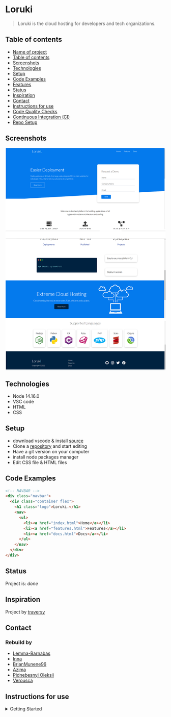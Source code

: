 # Loruki

> Loruki is the cloud hosting for developers and tech organizations.

## Table of contents

- [Name of project](#name-of-project)
- [Table of contents](#table-of-contents)
- [Screenshots](#screenshots)
- [Technologies](#technologies)
- [Setup](#setup)
- [Code Examples](#code-examples)
- [Features](#features)
- [Status](#status)
- [Inspiration](#inspiration)
- [Contact](#contact)
- [Instructions for use](#instructions-for-use)
- [Code Quality Checks](#code-quality-checks)
- [Continuous Integration (CI)](#continuous-integration-ci)
- [Repo Setup](#repo-setup)

## Screenshots

![Example screenshot](./public/Loruki-home-page.png)

## Technologies

- Node 14.16.0
- VSC code
- HTML
- CSS

## Setup

- download vscode & install [source](https://code.visualstudio.com/download)
- Clone a
  [repository](https://github.com/HYF-Class19/agile-development-loruki-group-4.git)
  and start editing
- Have a git version on your computer
- install node packages manager
- Edit CSS file & HTML files

## Code Examples

```html
<!-- NAVBAR -->
<div class="navbar">
  <div class="container flex">
    <h1 class="logo">Loruki.</h1>
    <nav>
      <ul>
        <li><a href="index.html">Home</a></li>
        <li><a href="features.html">Features</a></li>
        <li><a href="docs.html">Docs</a></li>
      </ul>
    </nav>
  </div>
</div>
```

## Status

Project is: _done_

## Inspiration

Project by [traversy](https://github.com/bradtraversy)

## Contact

### Rebuild by

- [Lemma-Barnabas](https://github.com/Lemma-Barnabas)
- [Inna](https://github.com/inna9Z)
- [BrianMunene96](https://github.com/BrianMunene96)
- [Azima](https://github.com/AzimaKai)
- [Pidnebesnyi Oleksii](https://github.com/podnesTaF)
- [Verousca](https://github.com/Verousca)

## Instructions for use

<details>
  <summary>Getting Started</summary>

<!-- a guide to using this repository -->

1. `git clone git@github.com:HackYourFutureBelgium/template-markdown.git`
2. `cd template-markdown`
3. `npm install`

## Code Quality Checks

- `npm run format`: Makes sure all the code in this repository is well-formatted
  (looks good).
- `npm run lint:ls`: Checks to make sure all folder and file names match the
  repository conventions.
- `npm run lint:md`: Will lint all of the Markdown files in this repository.
- `npm run lint:css`: Will lint all of the CSS files in this repository.
- `npm run validate:html`: Validates all HTML files in your project.
- `npm run spell-check`: Goes through all the files in this repository looking
  for words it doesn't recognize. Just because it says something is a mistake
  doesn't mean it is! It doesn't know every word in the world. You can add new
  correct words to the [./.cspell.json](./.cspell.json) file so they won't cause
  an error.
- `npm run accessibility -- ./path/to/file.html`: Runs an accessibility analysis
  on all HTML files in the given path and writes the report to
  `/accessibility_report`

## Continuous Integration (CI)

When you open a PR to `main`/`master` in your repository, GitHub will
automatically do a linting check on the code in this repository, you can see
this in the[./.github/workflows/lint.yml](./.github/workflows/lint.yml) file.

If the linting fails, you will not be able to merge the PR. You can double check
that your code will pass before pushing by running the code quality scripts
locally.

## Repo Setup

- Give each member _write_ access to the repo (if it's a group project)
- Turn on GitHub Pages and put a link to your website in the repo's description
- Turn on GitHub Actions
- in the _Branches_ section of your repo's settings make sure:
  - The repository
    [requires a review](https://github.blog/2018-03-23-require-multiple-reviewers/)
    before pull requests can be merged.
  - The `master`/`main` branch must "_Require status checks to pass before
    merging_"
  - The `master`/`main` branch must "_Require require branches to be up to date
    before merging_"

</details>
